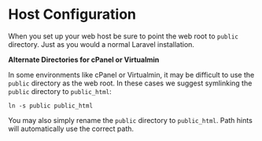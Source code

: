 # Host Configuration

When you set up your web host be sure to point the web root to `public` directory. Just as you would a normal Laravel installation.

**Alternate Directories for cPanel or Virtualmin**

In some environments like cPanel or Virtualmin, it may be difficult to use the `public` directory as the web root. In these cases we suggest symlinking the `public` directory to `public_html`:

```
ln -s public public_html
```

You may also simply rename the `public` directory to `public_html`. Path hints will automatically use the correct path.
